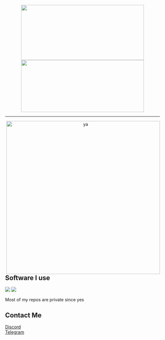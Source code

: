 <p align="center">
    <img height="180em" src="https://github-readme-stats.vercel.app/api?username=Daybreak-keks&show_icons=true&theme=dracula&count_private=true&show_icons=true&include_all_commits=true" width="400" height="500"/>
    <img height="170em" src="https://github-readme-stats.vercel.app/api/top-langs/?username=Daybreak-keks&layout=compact&theme=dracula" width="400" height="500"/>
</p>

---

<p align="center">
    <img alt="ya" src="https://cdn.discordapp.com/attachments/826052184713723917/848080274361286676/marchss.gif" align="right" width="500" height="500"/>
</p>


<p align="center">
    <h2>Software I use</h2>
    <img src="https://img.shields.io/badge/-PyCharm-7230b5">
    <img src="https://img.shields.io/badge/-VSCodium-7230b5">
    <p>Most of my repos are private since yes</p>
    <h2>Contact Me</h2>
    <a href="https://discords.com/bio/p/daybreak">Discord<br></a>
    <a href="https://t.me/Kabion">Telegram</a>

</p>

